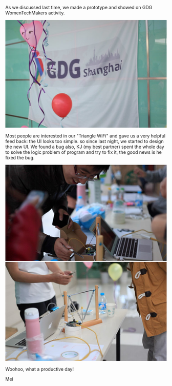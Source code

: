 As we discussed last time, we made a prototype and showed on GDG WomenTechMakers activity.

![Ring the WiFi](../project_images/ring_the_wifi_1.jpg?raw=true)

Most people are interested in our "Triangle WiFi" and gave us a very helpful feed back: the UI looks too simple. so since last night, we started to design the new UI. We found a bug also, KJ (my best partner) spent the whole day to solve the logic problem of program and try to fix it, the good news is he fixed the bug.

![Ring the WiFi](../project_images/ring_the_wifi_3.jpg?raw=true)
![Ring the WiFi](../project_images/ring_the_wifi_2.jpg?raw=true)

Woohoo, what a productive day! 

Mei